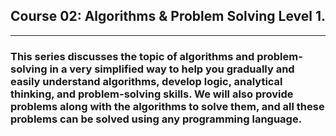 ## Course 02: Algorithms & Problem Solving Level 1.

---

### This series discusses the topic of algorithms and problem-solving in a very simplified way to help you gradually and easily understand algorithms, develop logic, analytical thinking, and problem-solving skills. We will also provide problems along with the algorithms to solve them, and all these problems can be solved using any programming language.
